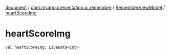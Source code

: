 [document](../../index.md) / [com.myapp.presentation.ui.remember](../index.md) / [RememberViewModel](index.md) / [heartScoreImg](./heart-score-img.md)

# heartScoreImg

`val heartScoreImg: LiveData<`[`Int`](https://kotlinlang.org/api/latest/jvm/stdlib/kotlin/-int/index.html)`>`
